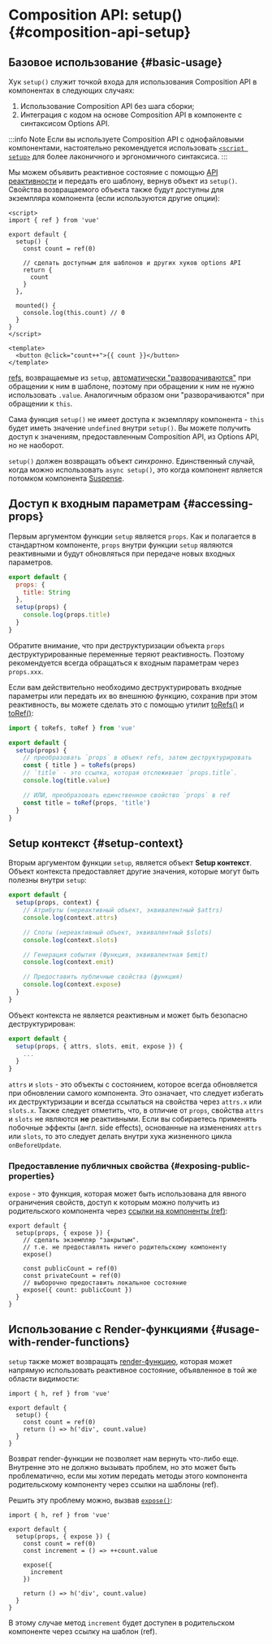 # Composition API: setup() {#composition-api-setup}

## Базовое использование {#basic-usage}

Хук `setup()` служит точкой входа для использования Composition API в компонентах в следующих случаях:

1. Использование Composition API без шага сборки;
2. Интеграция с кодом на основе Composition API в компоненте с синтаксисом Options API.

:::info Note
Если вы используете Composition API с однофайловыми компонентами, настоятельно рекомендуется использовать [`<script setup>`](/api/sfc-script-setup) для более лаконичного и эргономичного синтаксиса.
:::

Мы можем объявить реактивное состояние с помощью [API реактивности](./reactivity-core) и передать его шаблону, вернув объект из `setup()`. Свойства возвращаемого объекта также будут доступны для экземпляра компонента (если используются другие опции):


```vue
<script>
import { ref } from 'vue'

export default {
  setup() {
    const count = ref(0)

    // сделать доступным для шаблонов и других хуков options API
    return {
      count
    }
  },

  mounted() {
    console.log(this.count) // 0
  }
}
</script>

<template>
  <button @click="count++">{{ count }}</button>
</template>
```

[refs](/api/reactivity-core#ref), возвращаемые из `setup`, [автоматически "разворачиваются"](/guide/essentials/reactivity-fundamentals#deep-reactivity) при обращении к ним в шаблоне, поэтому при обращении к ним не нужно использовать `.value`. Аналогичным образом они "разворачиваются" при обращении к `this`.

Сама функция `setup()` не имеет доступа к экземпляру компонента - `this` будет иметь значение `undefined` внутри `setup()`. Вы можете получить доступ к значениям, предоставленным Composition API, из Options API, но не наоборот.

`setup()` должен возвращать объект _синхронно_. Единственный случай, когда можно использовать `async setup()`, это когда компонент является потомком компонента [Suspense](../guide/built-ins/suspense).

## Доступ к входным параметрам {#accessing-props}

Первым аргументом функции `setup` является `props`. Как и полагается в стандартном компоненте, `props` внутри функции `setup` являются реактивными и будут обновляться при передаче новых входных параметров.

```js
export default {
  props: {
    title: String
  },
  setup(props) {
    console.log(props.title)
  }
}
```

Обратите внимание, что при деструктуризации объекта `props` деструктурированные переменные теряют реактивность. Поэтому рекомендуется всегда обращаться к входным параметрам через `props.xxx`.

Если вам действительно необходимо деструктурировать входные параметры или передать их во внешнюю функцию, сохранив при этом реактивность, вы можете сделать это с помощью утилит [toRefs()](./reactivity-utilities#torefs) и [toRef()](/api/reactivity-utilities#toref):

```js
import { toRefs, toRef } from 'vue'

export default {
  setup(props) {
    // преобразовать `props` в объект refs, затем деструктурировать
    const { title } = toRefs(props)
    // `title` - это ссылка, которая отслеживает `props.title`.
    console.log(title.value)

    // ИЛИ, преобразовать единственное свойство `props` в ref
    const title = toRef(props, 'title')
  }
}
```

## Setup контекст {#setup-context}

Вторым аргументом функции `setup`, является объект **Setup контекст**. Объект контекста предоставляет другие значения, которые могут быть полезны внутри `setup`:

```js
export default {
  setup(props, context) {
    // Атрибуты (нереактивный объект, эквивалентный $attrs)
    console.log(context.attrs)

    // Слоты (нереактивный объект, эквивалентный $slots)
    console.log(context.slots)

    // Генерация события (Функция, эквивалентная $emit)
    console.log(context.emit)

    // Предоставить публичные свойства (функция)
    console.log(context.expose)
  }
}
```

Объект контекста не является реактивным и может быть безопасно деструктурирован:

```js
export default {
  setup(props, { attrs, slots, emit, expose }) {
    ...
  }
}
```

`attrs` и `slots` - это объекты с состоянием, которое всегда обновляется при обновлении самого компонента. Это означает, что следует избегать их деструктуризации и всегда ссылаться на свойства через `attrs.x` или `slots.x`. Также следует отметить, что, в отличие от `props`, свойства `attrs` и `slots` не являются **не** реактивными. Если вы собираетесь применять побочные эффекты (англ. side effects), основанные на изменениях `attrs` или `slots`, то это следует делать внутри хука жизненного цикла `onBeforeUpdate`.

### Предоставление публичных свойства {#exposing-public-properties}

`expose` - это функция, которая может быть использована для явного ограничения свойств, доступ к которым можно получить из родительского компонента через [ссылки на компоненты (ref)](/guide/essentials/template-refs#ref-on-component):

```js{5,10}
export default {
  setup(props, { expose }) {
    // сделать экземпляр "закрытым".
    // т.е. не предоставлять ничего родительскому компоненту
    expose()

    const publicCount = ref(0)
    const privateCount = ref(0)
    // выборочно предоставить локальное состояние
    expose({ count: publicCount })
  }
}
```

## Использование с Render-функциями {#usage-with-render-functions}

`setup` также может возвращать [render-функцию](/guide/extras/render-function), которая может напрямую использовать реактивное состояние, объявленное в той же области видимости:

```js{6}
import { h, ref } from 'vue'

export default {
  setup() {
    const count = ref(0)
    return () => h('div', count.value)
  }
}
```

Возврат render-функции не позволяет нам вернуть что-либо еще. Внутренне это не должно вызывать проблем, но это может быть проблематично, если мы хотим передать методы этого компонента родительскому компоненту через ссылки на шаблоны (ref).

Решить эту проблему можно, вызвав [`expose()`](#exposing-public-properties):

```js{8-10}
import { h, ref } from 'vue'

export default {
  setup(props, { expose }) {
    const count = ref(0)
    const increment = () => ++count.value

    expose({
      increment
    })

    return () => h('div', count.value)
  }
}
```

В этому случае метод `increment` будет доступен в родительском компоненте через ссылку на шаблон (ref).
